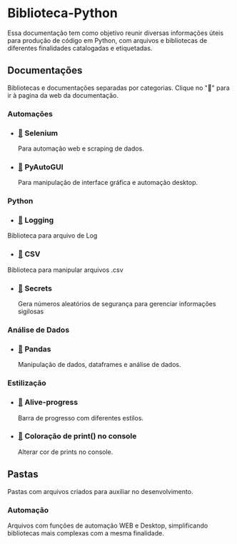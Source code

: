 # Biblioteca-Python

Essa documentação tem como objetivo reunir diversas informações úteis para produção de código em Python, com arquivos e bibliotecas de diferentes finalidades catalogadas e etiquetadas.

## Documentações

Bibliotecas e documentações separadas por categorias. Clique no "📄" para ir à pagina da web da documentação.

### Automações

- ### [📄](https://selenium-python.readthedocs.io/) Selenium

  Para automação web e scraping de dados.
- ### [📄](https://pyautogui.readthedocs.io/en/latest/) PyAutoGUI

  Para manipulação de interface gráfica e automação desktop.

### Python

- ### [📄](https://docs.python.org/3/library/logging.html) Logging

Biblioteca para arquivo de Log

- ### [📄](https://docs.python.org/3/library/csv.html) CSV

Biblioteca para manipular arquivos .csv

- ### [📄](https://docs.python.org/3/library/secrets.html) Secrets

  Gera números aleatórios de segurança para gerenciar informações sigilosas

### Análise de Dados

- ### [📄](https://pandas.pydata.org/docs/) Pandas

  Manipulação de dados, dataframes e análise de dados.

### Estilização

- ### [📄](https://github.com/rsalmei/alive-progress) Alive-progress

  Barra de progresso com diferentes estilos.
- ### [📄](https://github.com/ESAran/Biblioteca-Python/tree/main/Estiliza%C3%A7%C3%A3o#colora%C3%A7%C3%A3o-de-print-no-console) Coloração de print() no console

  Alterar cor de prints no console.

## Pastas

Pastas com arquivos criados para auxiliar no desenvolvimento.

### Automação

Arquivos com funções de automação WEB e Desktop, simplificando bibliotecas mais complexas com a mesma finalidade.
